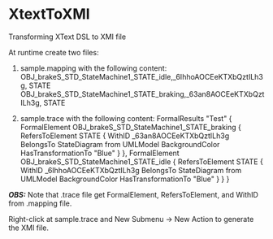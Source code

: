 # XtextToXMI
Transforming XText DSL to XMI file

At runtime create two files:

1. sample.mapping with the following content:
OBJ_brakeS_STD_StateMachine1_STATE_idle,_6IhhoAOCEeKTXbQztILh3g, STATE
OBJ_brakeS_STD_StateMachine1_STATE_braking,_63an8AOCEeKTXbQztILh3g, STATE

2. sample.trace with the following content:
FormalResults "Test" {
	FormalElement OBJ_brakeS_STD_StateMachine1_STATE_braking { 
		RefersToElement STATE {
			WithID _63an8AOCEeKTXbQztILh3g
			BelongsTo StateDiagram from UMLModel
			BackgroundColor HasTransformationTo "Blue"
		}
	},
	FormalElement OBJ_brakeS_STD_StateMachine1_STATE_idle { 
		RefersToElement STATE {
			WithID _6IhhoAOCEeKTXbQztILh3g
			BelongsTo StateDiagram from UMLModel
			BackgroundColor HasTransformationTo "Blue"
		}
	}
}

***OBS:*** Note that .trace file get FormalElement, RefersToElement, and WithID from .mapping file.


Right-click at sample.trace and New Submenu -> New Action to generate the XMI file.
